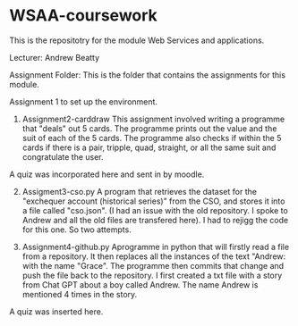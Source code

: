 # WSAA-coursework

This is the repositotry for the module Web Services and applications. 

Lecturer: Andrew Beatty

Assignment Folder:
This is the folder that contains the assignments for this module.

Assignment 1 to set up the environment.

1. Assignment2-carddraw
   This assignment involved writing a programme that "deals" out 5 cards. The programme prints out the value and the suit of each of the 5 cards. The programme also checks if within the 5 cards if there is a pair, tripple, quad, straight, or all the same suit and congratulate the user.

A quiz was incorporated here and sent in by moodle.

2. Assigment3-cso.py
A program that retrieves the dataset for the "exchequer account (historical series)" from the CSO, and stores it into a file called "cso.json".
(I had an issue with the old repository. I spoke to Andrew and all the old files are transfered here). I had to rejigg the code for this one. So two attempts. 

3. Assignment4-github.py
Aprogramme in python that will firstly read a file from a repository. It then replaces all the instances of the text "Andrew: with the name "Grace". The programme then commits that change and push the file back to the repository. 
I first created a txt file with a story from Chat GPT about a boy called Andrew. The name Andrew is mentioned 4 times in the story. 

A quiz was inserted here. 
 
